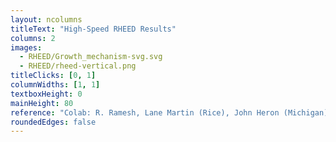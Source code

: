 ```yaml
---
layout: ncolumns
titleText: "High-Speed RHEED Results"
columns: 2
images:
  - RHEED/Growth_mechanism-svg.svg
  - RHEED/rheed-vertical.png
titleClicks: [0, 1]
columnWidths: [1, 1]
textboxHeight: 0
mainHeight: 80
reference: "Colab: R. Ramesh, Lane Martin (Rice), John Heron (Michigan)" 
roundedEdges: false
---
```


